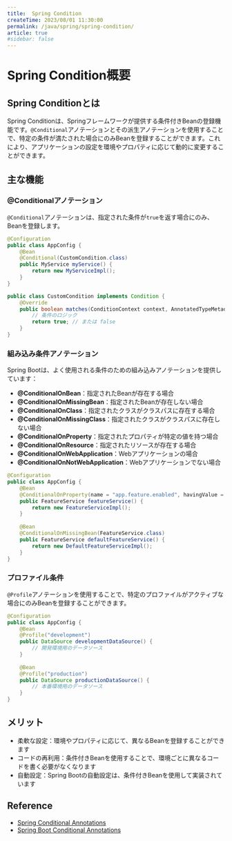 ```yaml
---
title:  Spring Condition
createTime: 2023/08/01 11:30:00
permalink: /java/spring/spring-condition/
article: true
#sidebar: false
---
```


# Spring Condition概要

## Spring Conditionとは

Spring Conditionは、Springフレームワークが提供する条件付きBeanの登録機能です。`@Conditional`アノテーションとその派生アノテーションを使用することで、特定の条件が満たされた場合にのみBeanを登録することができます。これにより、アプリケーションの設定を環境やプロパティに応じて動的に変更することができます。

## 主な機能

### @Conditionalアノテーション

`@Conditional`アノテーションは、指定された条件が`true`を返す場合にのみ、Beanを登録します。

```java
@Configuration
public class AppConfig {
    @Bean
    @Conditional(CustomCondition.class)
    public MyService myService() {
        return new MyServiceImpl();
    }
}

public class CustomCondition implements Condition {
    @Override
    public boolean matches(ConditionContext context, AnnotatedTypeMetadata metadata) {
        // 条件のロジック
        return true; // または false
    }
}
```

### 組み込み条件アノテーション

Spring Bootは、よく使用される条件のための組み込みアノテーションを提供しています：

- **@ConditionalOnBean**：指定されたBeanが存在する場合
- **@ConditionalOnMissingBean**：指定されたBeanが存在しない場合
- **@ConditionalOnClass**：指定されたクラスがクラスパスに存在する場合
- **@ConditionalOnMissingClass**：指定されたクラスがクラスパスに存在しない場合
- **@ConditionalOnProperty**：指定されたプロパティが特定の値を持つ場合
- **@ConditionalOnResource**：指定されたリソースが存在する場合
- **@ConditionalOnWebApplication**：Webアプリケーションの場合
- **@ConditionalOnNotWebApplication**：Webアプリケーションでない場合

```java
@Configuration
public class AppConfig {
    @Bean
    @ConditionalOnProperty(name = "app.feature.enabled", havingValue = "true")
    public FeatureService featureService() {
        return new FeatureServiceImpl();
    }
    
    @Bean
    @ConditionalOnMissingBean(FeatureService.class)
    public FeatureService defaultFeatureService() {
        return new DefaultFeatureServiceImpl();
    }
}
```

### プロファイル条件

`@Profile`アノテーションを使用することで、特定のプロファイルがアクティブな場合にのみBeanを登録することができます。

```java
@Configuration
public class AppConfig {
    @Bean
    @Profile("development")
    public DataSource developmentDataSource() {
        // 開発環境用のデータソース
    }
    
    @Bean
    @Profile("production")
    public DataSource productionDataSource() {
        // 本番環境用のデータソース
    }
}
```

## メリット

- 柔軟な設定：環境やプロパティに応じて、異なるBeanを登録することができます
- コードの再利用：条件付きBeanを使用することで、環境ごとに異なるコードを書く必要がなくなります
- 自動設定：Spring Bootの自動設定は、条件付きBeanを使用して実装されています

## Reference

- [Spring Conditional Annotations](https://docs.spring.io/spring-framework/docs/current/reference/html/core.html#beans-java-conditional)
- [Spring Boot Conditional Annotations](https://docs.spring.io/spring-boot/docs/current/reference/html/features.html#features.developing-auto-configuration.condition-annotations)